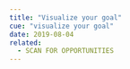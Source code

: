 ```yaml
---
title: "Visualize your goal"
cue: "visualize your goal"
date: 2019-08-04
related:
  - SCAN FOR OPPORTUNITIES
---
```

